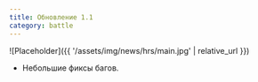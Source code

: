 ```yaml
---
title: Обновление 1.1
category: battle
---
```


![Placeholder]({{ '/assets/img/news/hrs/main.jpg' | relative_url }})

- Небольшие фиксы багов.
